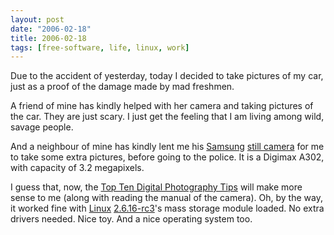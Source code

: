 ```yaml
---
layout: post
date: "2006-02-18"
title: 2006-02-18
tags: [free-software, life, linux, work]
---
```

Due to the accident of yesterday, today I decided to take pictures
of my car, just as a proof of the damage made by mad freshmen.

A friend of mine has kindly helped with her camera and taking
pictures of the car. They are just scary. I just get the feeling
that I am living among wild, savage people.

And a neighbour of mine has kindly lent me his
[Samsung](http://www.samsung.com/)
[still camera](http://www.samsungcamera.com/) for me to take some
extra pictures, before going to the police. It is a Digimax A302,
with capacity of 3.2 megapixels.

I guess that, now, the
[Top Ten Digital Photography Tips](http://www.macdevcenter.com/lpt/a/2849)
will make more sense to me (along with reading the manual of the
camera). Oh, by the way, it worked fine with
[Linux](http://www.kernel.org/)
[2.6.16-rc3](http://www.kernel.org/pub/linux/kernel/v2.6/testing/patch-2.6.16-rc3.bz2)'s
mass storage module loaded. No extra drivers needed. Nice toy. And
a nice operating system too.

